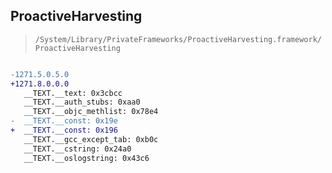 ## ProactiveHarvesting

> `/System/Library/PrivateFrameworks/ProactiveHarvesting.framework/ProactiveHarvesting`

```diff

-1271.5.0.5.0
+1271.8.0.0.0
   __TEXT.__text: 0x3cbcc
   __TEXT.__auth_stubs: 0xaa0
   __TEXT.__objc_methlist: 0x78e4
-  __TEXT.__const: 0x19e
+  __TEXT.__const: 0x196
   __TEXT.__gcc_except_tab: 0xb0c
   __TEXT.__cstring: 0x24a0
   __TEXT.__oslogstring: 0x43c6

```

